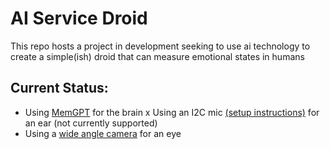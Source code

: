 # AI Service Droid
This repo hosts a project in development seeking to use ai technology to create a simple(ish) droid that can measure emotional states in humans

## Current Status:
- Using [MemGPT](https://github.com/cpacker/MemGPT) for the brain
x Using an I2C mic [(setup instructions)](https://learn.adafruit.com/adafruit-i2s-mems-microphone-breakout/raspberry-pi-wiring-test) for an ear (not currently supported)
- Using a [wide angle camera](https://www.adafruit.com/product/5658) for an eye
